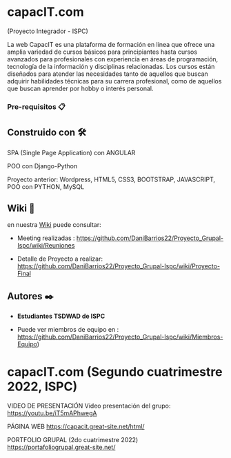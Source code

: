 # capacIT.com       

(Proyecto Integrador - ISPC)

La web CapacIT es una plataforma de formación en línea que ofrece una amplia variedad de cursos básicos para principiantes hasta cursos avanzados para profesionales con experiencia en áreas de programación, tecnología de la información y disciplinas relacionadas. Los cursos están diseñados para atender las necesidades tanto de aquellos que buscan adquirir habilidades técnicas para su carrera profesional, como de aquellos que buscan aprender por hobby o interés personal.

### Pre-requisitos 📋



## Construido con 🛠️

SPA (Single Page Application) con ANGULAR

POO con Django-Python


Proyecto anterior: Wordpress, HTML5, CSS3, BOOTSTRAP, JAVASCRIPT, POO con PYTHON, MySQL



## Wiki 📖

en nuestra [Wiki]( ) puede consultar:

  * Meeting realizadas : https://github.com/DaniBarrios22/Proyecto_Grupal-Ispc/wiki/Reuniones

  * Detalle de Proyecto a realizar: https://github.com/DaniBarrios22/Proyecto_Grupal-Ispc/wiki/Proyecto-Final


## Autores ✒️

* **Estudiantes TSDWAD de ISPC**

* Puede ver miembros de equipo en : https://github.com/DaniBarrios22/Proyecto_Grupal-Ispc/wiki/Miembros-Equipo)



# capacIT.com  (Segundo cuatrimestre 2022, ISPC)

VIDEO DE PRESENTACIÓN
Video presentación del grupo: https://youtu.be/iT5mAPhwegA

PÁGINA WEB
https://capacit.great-site.net/html/

PORTFOLIO GRUPAL (2do cuatrimestre 2022)
https://portafoliogrupal.great-site.net/
